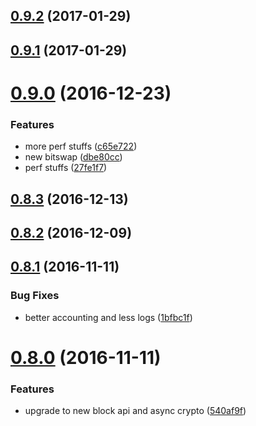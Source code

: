 <a name="0.9.2"></a>
## [0.9.2](https://github.com/ipfs/js-ipfs-bitswap/compare/v0.9.1...v0.9.2) (2017-01-29)



<a name="0.9.1"></a>
## [0.9.1](https://github.com/ipfs/js-ipfs-bitswap/compare/v0.9.0...v0.9.1) (2017-01-29)



<a name="0.9.0"></a>
# [0.9.0](https://github.com/ipfs/js-ipfs-bitswap/compare/v0.8.3...v0.9.0) (2016-12-23)


### Features

* more perf stuffs ([c65e722](https://github.com/ipfs/js-ipfs-bitswap/commit/c65e722))
* new bitswap ([dbe80cc](https://github.com/ipfs/js-ipfs-bitswap/commit/dbe80cc))
* perf stuffs ([27fe1f7](https://github.com/ipfs/js-ipfs-bitswap/commit/27fe1f7))



<a name="0.8.3"></a>
## [0.8.3](https://github.com/ipfs/js-ipfs-bitswap/compare/v0.8.2...v0.8.3) (2016-12-13)



<a name="0.8.2"></a>
## [0.8.2](https://github.com/ipfs/js-ipfs-bitswap/compare/v0.8.1...v0.8.2) (2016-12-09)



<a name="0.8.1"></a>
## [0.8.1](https://github.com/ipfs/js-ipfs-bitswap/compare/v0.8.0...v0.8.1) (2016-11-11)


### Bug Fixes

* better accounting and less logs ([1bfbc1f](https://github.com/ipfs/js-ipfs-bitswap/commit/1bfbc1f))



<a name="0.8.0"></a>
# [0.8.0](https://github.com/ipfs/js-ipfs-bitswap/compare/v0.7.1...v0.8.0) (2016-11-11)


### Features

* upgrade to new block api and async crypto ([540af9f](https://github.com/ipfs/js-ipfs-bitswap/commit/540af9f))



